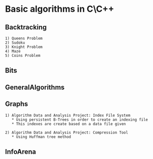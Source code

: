 # Basic algorithms in C\C++


## Backtracking

```
1) Queens Problem
2) Sudoku
3) Knight Problem
4) Maze
5) Coins Problem
```
## Bits
## GeneralAlgorithms
## Graphs

```
1) Algorithm Data and Analysis Project: Index File System
   * Using persistent B-Trees in order to create an indexing file
   * This indexes are create based on a data file given
```

```
2) Algorithm Data and Analysis Project: Compression Tool
   * Using Huffman tree method
```


## InfoArena
